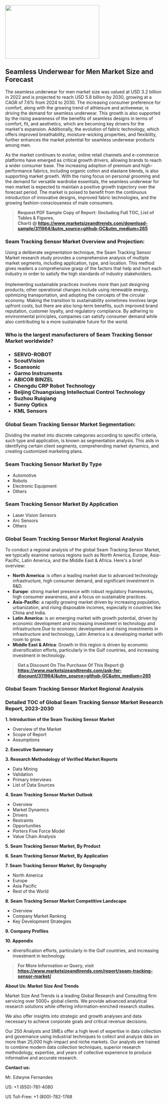 <p><img class="alignnone size-medium wp-image-20088" src="https://ffe5etoiles.com/wp-content/uploads/2024/12/MST1-300x171.png" alt="" width="300" height="171" /></p><h2>Seamless Underwear for Men Market Size and Forecast</h2><p>The seamless underwear for men market size was valued at USD 3.2 billion in 2022 and is projected to reach USD 5.8 billion by 2030, growing at a CAGR of 7.6% from 2024 to 2030. The increasing consumer preference for comfort, along with the growing trend of athleisure and activewear, is driving the demand for seamless underwear. This growth is also supported by the rising awareness of the benefits of seamless designs in terms of comfort, fit, and aesthetics, which are becoming key drivers for the market's expansion. Additionally, the evolution of fabric technology, which offers improved breathability, moisture-wicking properties, and flexibility, further enhances the market potential for seamless underwear products among men.</p><p>As the market continues to evolve, online retail channels and e-commerce platforms have emerged as critical growth drivers, allowing brands to reach a wider consumer base. The increasing adoption of premium and high-performance fabrics, including organic cotton and elastane blends, is also supporting market growth. With the rising focus on personal grooming and the demand for versatile wardrobe essentials, the seamless underwear for men market is expected to maintain a positive growth trajectory over the forecast period. The market is poised to benefit from the continuous introduction of innovative designs, improved fabric technologies, and the growing fashion-consciousness of male consumers.</p></p><blockquote id="" class=""><strong>Request PDF Sample Copy of Report: (Including Full TOC, List of Tables &amp; Figures, Chart)&nbsp;@&nbsp;<strong><a href="https://www.marketsizeandtrends.com/download-sample/311964/&utm_source=github-GC&utm_medium=265" target="_blank">https://www.marketsizeandtrends.com/download-sample/311964/&utm_source=github-GC&utm_medium=265</a></strong></strong></blockquote><h3 id="" class="">Seam Tracking Sensor Market&nbsp;Overview and Projection:</h3><p id="" class="">Using a deliberate segmentation technique, the Seam Tracking Sensor Market research study provides a comprehensive analysis of multiple market segments, including application, type, and location. This method gives readers a comprehensive grasp of the factors that help and hurt each industry in order to satisfy the high standards of industry stakeholders. <br /> <br />Implementing sustainable practices involves more than just designing products; other operational changes include using renewable energy, optimizing transportation, and adopting the concepts of the circular economy. Making the transition to sustainability sometimes involves large upfront costs, but there are also long-term benefits, such improved brand reputation, customer loyalty, and regulatory compliance. By adhering to environmental principles, companies can satisfy consumer demand while also contributing to a more sustainable future for the world.</p><h3 id="" class="">Who is the largest manufacturers of&nbsp;Seam Tracking Sensor Market worldwide?</h3><h3 class=""><p><ul><li>SERVO-ROBOT </li><li> ScoutVision </li><li> Scansonic </li><li> Garmo Instruments </li><li> ABICOR BINZEL </li><li> Chengdu CRP Robot Technology </li><li> Beijing Chuangxiang Intellectual Control Technology </li><li> Suzhou Ruiqiang </li><li> Sunny Optics </li><li> KML Sensors</li></ul></p></h3><h3 id="" class="">Global&nbsp;Seam Tracking Sensor Market Segmentation:</h3><p id="" class="">Dividing the market into discrete categories according to specific criteria, such type and application, is known as segmentation analysis. This aids in identifying certain client segments, comprehending market dynamics, and creating customized marketing plans.</p><h3 id="" class="">Seam Tracking Sensor Market&nbsp;By Type</h3><p><p><ul><li>Automotive</li><li> Robots</li><li> Electronic Equipment</li><li> Others</p></li></ul></p></p><h3 id="" class="">Seam Tracking Sensor Market&nbsp;By Application</h3><p class=""><p><ul><li>Laser Vision Sensors</li><li> Arc Sensors</li><li> Others</li></ul></p></p><h3 id="" class="">Global Seam Tracking Sensor Market Regional Analysis</h3><p id="" class="">To conduct a regional analysis of the global Seam Tracking Sensor Market, we typically examine various regions such as North America, Europe, Asia-Pacific, Latin America, and the Middle East &amp; Africa. Here's a brief overview:</p><ul><li><strong>North America</strong>: is often a leading market due to advanced technology infrastructure, high consumer demand, and significant investment in R&amp;D.</li><li><strong>Europe</strong>: strong market presence with robust regulatory frameworks, high consumer awareness, and a focus on sustainable practices.</li><li><strong>Asia-Pacific</strong>: a rapidly growing market driven by increasing population, urbanization, and rising disposable incomes, especially in countries like China and India.</li><li><strong>Latin America</strong>: is an emerging market with growth potential, driven by economic development and increasing investment in technology and infrastructure.Due to economic development and rising investments in infrastructure and technology, Latin America is a developing market with room to grow.</li><li><strong>Middle East &amp; Africa</strong>: Growth in this region is driven by economic diversification efforts, particularly in the Gulf countries, and increasing investment in technology.</li></ul><blockquote id="" class=""><strong>Get a Discount On The Purchase Of This Report @ <strong><a href="https://www.marketsizeandtrends.com/ask-for-discount/311964/&utm_source=github-GC&utm_medium=265" target="_blank">https://www.marketsizeandtrends.com/ask-for-discount/311964/&utm_source=github-GC&utm_medium=265</a></strong></strong></blockquote><h3 id="" class="">Global Seam Tracking Sensor Market Regional Analysis</h3><h3 id="" class="">Detailed TOC of Global Seam Tracking Sensor Market Research Report, 2023-2030</h3><p id="" class=""><strong>1. Introduction of the Seam Tracking Sensor Market</strong></p><ul><li>Overview of the Market</li><li>Scope of Report</li><li>Assumptions</li></ul><p id="" class=""><strong>2. Executive Summary</strong></p><p id="" class=""><strong>3. Research Methodology of Verified Market Reports</strong></p><ul><li>Data Mining</li><li>Validation</li><li>Primary Interviews</li><li>List of Data Sources</li></ul><p id="" class=""><strong>4. Seam Tracking Sensor Market Outlook</strong></p><ul><li>Overview</li><li>Market Dynamics</li><li>Drivers</li><li>Restraints</li><li>Opportunities</li><li>Porters Five Force Model</li><li>Value Chain Analysis</li></ul><p id="" class=""><strong>5. Seam Tracking Sensor Market, By Product</strong></p><p id="" class=""><strong>6. Seam Tracking Sensor Market, By Application</strong></p><p id="" class=""><strong>7. Seam Tracking Sensor Market, By Geography</strong></p><ul><li>North America</li><li>Europe</li><li>Asia Pacific</li><li>Rest of the World</li></ul><p id="" class=""><strong>8. Seam Tracking Sensor Market Competitive Landscape</strong></p><ul><li>Overview</li><li>Company Market Ranking</li><li>Key Development Strategies</li></ul><p id="" class=""><strong>9. Company Profiles</strong></p><p id="" class=""><strong>10. Appendix</strong></p><ul><li>diversification efforts, particularly in the Gulf countries, and increasing investment in technology.</li></ul><blockquote id="" class=""><strong>For More Information or Query, visit <strong><strong><a href="https://www.marketsizeandtrends.com/report/seam-tracking-sensor-market/" target="_blank">https://www.marketsizeandtrends.com/report/seam-tracking-sensor-market/</a></strong></strong></strong></blockquote><p id="" class=""><strong>About Us: Market Size And Trends</strong></p><p id="" class="">Market Size And Trends is a leading Global Research and Consulting firm servicing over 5000+ global clients. We provide advanced analytical research solutions while offering information-enriched research studies.</p><p id="" class="">We also offer insights into strategic and growth analyses and data necessary to achieve corporate goals and critical revenue decisions.</p><p id="" class="">Our 250 Analysts and SMEs offer a high level of expertise in data collection and governance using industrial techniques to collect and analyze data on more than 25,000 high-impact and niche markets. Our analysts are trained to combine modern data collection techniques, superior research methodology, expertise, and years of collective experience to produce informative and accurate research.</p><p id="" class=""><strong>Contact us:</strong></p><p id="" class="">Mr. Edwyne Fernandes</p><p id="" class="">US: +1 (650)-781-4080</p><p id="" class="">US Toll-Free: +1 (800)-782-1768</p>
